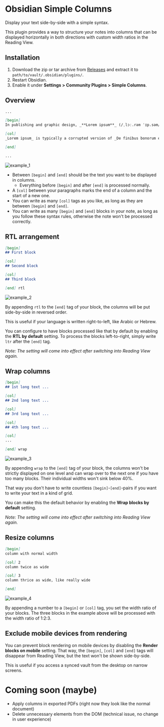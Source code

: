 # Obsidian Simple Columns
Display your text side-by-side with a simple syntax.

This plugin provides a way to structure your notes into columns that can be displayed horizontally in both directions with custom width ratios in the Reading View.

## Installation
1. Download the zip or tar archive from [Releases](https://gitlab.com/sergeylavrent/obsidian-simple-columns/releases/latest) and extract it to `path/to/vault/.obsidian/plugins/`.
2. Restart Obsidian.
3. Enable it under **Settings > Community Plugins > Simple Columns**.

## Overview
```md
...

[begin]
In publishing and graphic design, _**Lorem ipsum**_ (/ˌlɔː.rəm ˈɪp.səm/) is a placeholder text commonly used to demonstrate the visual form of a document or a typeface without relying on meaningful content. _Lorem ipsum_ may be used as a placeholder before the final copy is available. It is also used to temporarily replace text in a process called greeking, which allows designers to consider the form of a webpage or publication, without the meaning of the text influencing the design.

[col]
_Lorem ipsum_ is typically a corrupted version of _De finibus bonorum et malorum_, a 1st-century BC text by the Roman statesman and philosopher Cicero, with words altered, added, and removed to make it nonsensical and improper Latin. The first two words themselves are a truncation of _dolorem ipsum_ ("pain itself").

[end]

...
```

![example_1](https://github.com/user-attachments/assets/396773ca-4a45-412a-8276-0156c44f0604)

- Between `[begin]` and `[end]` should be the text you want to be displayed in columns.
    - Everything before `[begin]` and after `[end]` is processed normally.
- A `[col]` between your paragraphs marks the end of a column and the start of a new one.
- You can write as many `[col]` tags as you like, as long as they are between `[begin]` and `[end]`.
- You can write as many `[begin]` and `[end]` blocks in your note, as long as you follow these syntax rules, otherwise the note won't be processed correctly.

## RTL arrangement
```md
[begin]
## First block

[col]
## Second block

[col]
## Third block

[end] rtl
```

![example_2](https://github.com/user-attachments/assets/32b6ded5-246c-4663-87ab-cbf027d8f8f3)

By appending `rtl` to the `[end]` tag of your block, the columns will be put side-by-side in reversed order.

This is useful if your language is written right-to-left, like Arabic or Hebrew.

You can configure to have blocks processed like that by default by enabling the **RTL by default** setting. To process the blocks left-to-right, simply write `ltr` after the `[end]` tag.

*Note: The setting will come into effect after switching into Reading View again.*

## Wrap columns
```md
[begin]
## 1st long text ...

[col]
## 2nd long text ...

[col]
## 3rd long text ...

[col]
## 4th long text ...

[col]
...

[end] wrap
```

![example_3](https://github.com/user-attachments/assets/9c58087e-171a-49fc-b16c-bf98f2931fb3)

By appending `wrap` to the `[end]` tag of your block, the columns won't be strictly displayed on one level and can wrap over to the next one if you have too many blocks. Their individual widths won't sink below 40%.

That way you don't have to write countless `[begin]`-`[end]`-pairs if you want to write your text in a kind of grid.

You can make this the default behavior by enabling the **Wrap blocks by default** setting.

*Note: The setting will come into effect after switching into Reading View again.*

## Resize columns
```md
[begin]
column with normal width

[col] 2
column twice as wide

[col] 3
column thrice as wide, like really wide

[end]
```

![example_4](https://github.com/user-attachments/assets/67149c40-e28c-4edc-96e0-62cf99310f08)

By appending a number to a `[begin]` or `[col]` tag, you set the width ratio of your blocks. The three blocks in the example above will be processed with the width ratio of 1:2:3.

## Exclude mobile devices from rendering
You can prevent block rendering on mobile devices by disabling the **Render blocks on mobile** setting. That way, the `[begin]`, `[col]` and `[end]` tags will disappear from Reading View, but the text won't be shown side-by-side.

This is useful if you access a synced vault from the desktop on narrow screens.

# Coming soon (maybe)
- Apply columns in exported PDFs (right now they look like the normal document)
- Delete unnecessary elements from the DOM (technical issue, no change in user experience)
